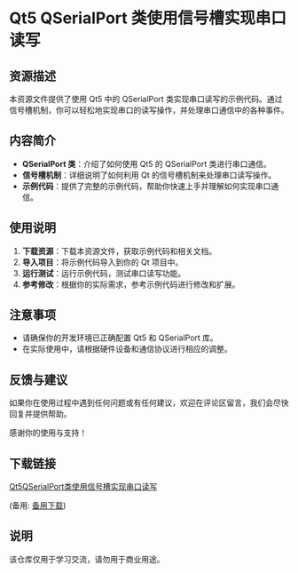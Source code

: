 # Qt5 QSerialPort 类使用信号槽实现串口读写

## 资源描述

本资源文件提供了使用 Qt5 中的 QSerialPort 类实现串口读写的示例代码。通过信号槽机制，你可以轻松地实现串口的读写操作，并处理串口通信中的各种事件。

## 内容简介

- **QSerialPort 类**：介绍了如何使用 Qt5 的 QSerialPort 类进行串口通信。
- **信号槽机制**：详细说明了如何利用 Qt 的信号槽机制来处理串口读写操作。
- **示例代码**：提供了完整的示例代码，帮助你快速上手并理解如何实现串口通信。

## 使用说明

1. **下载资源**：下载本资源文件，获取示例代码和相关文档。
2. **导入项目**：将示例代码导入到你的 Qt 项目中。
3. **运行测试**：运行示例代码，测试串口读写功能。
4. **参考修改**：根据你的实际需求，参考示例代码进行修改和扩展。

## 注意事项

- 请确保你的开发环境已正确配置 Qt5 和 QSerialPort 库。
- 在实际使用中，请根据硬件设备和通信协议进行相应的调整。

## 反馈与建议

如果你在使用过程中遇到任何问题或有任何建议，欢迎在评论区留言，我们会尽快回复并提供帮助。

感谢你的使用与支持！

## 下载链接
[Qt5QSerialPort类使用信号槽实现串口读写](https://pan.quark.cn/s/bb7ad3cddad3) 

(备用: [备用下载](https://pan.baidu.com/s/1y1vPKVLuw_Wj2b1dVtmuEA?pwd=zdrq))

## 说明

该仓库仅用于学习交流，请勿用于商业用途。
